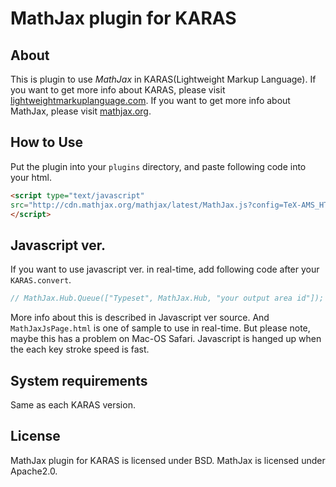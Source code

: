 # MathJax plugin for KARAS



## About

This is plugin to use *MathJax* in KARAS(Lightweight Markup Language).
If you want to get more info about KARAS, please visit [lightweightmarkuplanguage.com](http://lightweightmarkuplanguage.com).
If you want to get more info about MathJax, please visit [mathjax.org](http://http://www.mathjax.org/).


## How to Use

Put the plugin into your ``plugins`` directory, and paste following code into your html.

```html
<script type="text/javascript"
src="http://cdn.mathjax.org/mathjax/latest/MathJax.js?config=TeX-AMS_HTML">
</script>
```

## Javascript ver.

If you want to use javascript ver. in real-time, add following code after your ``KARAS.convert``.

```javascript
// MathJax.Hub.Queue(["Typeset", MathJax.Hub, "your output area id"]);
```
More info about this is described in Javascript ver source.
And ```MathJaxJsPage.html``` is one of sample to use in real-time.
But please note, maybe this has a problem on Mac-OS Safari.
Javascript is hanged up when the each key stroke speed is fast.



## System requirements

Same as each KARAS version.



## License

MathJax plugin for KARAS is licensed under BSD.
MathJax is licensed under Apache2.0.